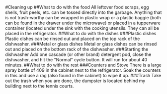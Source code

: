 #Cleaning up
##What to do with the food
All leftover food scraps, egg shells, fruit peels, etc. can be tossed directly into the garbage. Anything that is not trash-worthy can be wrapped in plastic wrap or a plastic baggie (both can be found in the drawer under the microwave) or placed in a tupperware container (located under the sink with the cooking utensils. They can all be placed in the refrigerator.
##What to do with the dishes
###Plastic dishes
Plastic dishes can be rinsed out and placed on the top rack of the dishwasher.
###Metal or glass dishes
Metal or glass dishes can be rinsed out and placed on the bottom rack of the dishwasher.
###Starting the dishwasher
Add one cascade (or other brand) detergent pod, close the dishwasher, and hit the "Normal" cycle button. It will run for about 40 minutes.
##What to do with the rest
###Counters and Stove
There is a large spray bottle of 409 in the cabinet next to the refrigerator. Soak the counters in this and use a rag (also found in the cabinet) to wipe it up.
###Trash
Take out the trash when you are done, the dumpster is located behind my building next to the tennis courts. 

